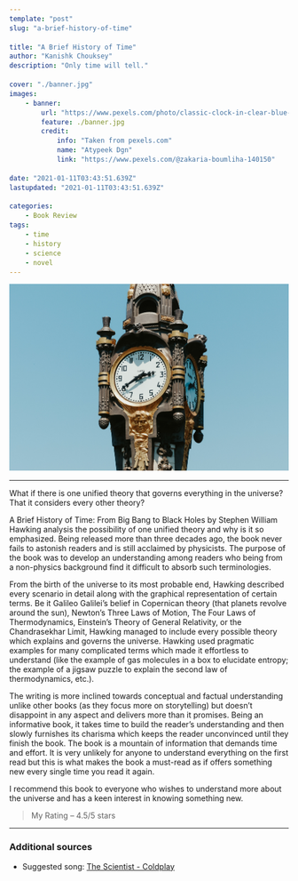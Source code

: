 ```yaml
---
template: "post"
slug: "a-brief-history-of-time"

title: "A Brief History of Time"
author: "Kanishk Chouksey"
description: "Only time will tell."

cover: "./banner.jpg"
images:
    - banner:
        url: "https://www.pexels.com/photo/classic-clock-in-clear-blue-sky-5858637/"
        feature: ./banner.jpg
        credit:
            info: "Taken from pexels.com"
            name: "Atypeek Dgn"
            link: "https://www.pexels.com/@zakaria-boumliha-140150"

date: "2021-01-11T03:43:51.639Z"
lastupdated: "2021-01-11T03:43:51.639Z"

categories: 
    - Book Review
tags:
    - time
    - history
    - science
    - novel
---
```


![Classic clock in clear blue sky](./banner.jpg)

---

What if there is one unified theory that governs everything in the universe? That it considers every other theory?

A Brief History of Time: From Big Bang to Black Holes by Stephen William Hawking analysis the possibility of one unified theory and why is it so emphasized. Being released more than three decades ago, the book never fails to astonish readers and is still acclaimed by physicists. The purpose of the book was to develop an understanding among readers who being from a non-physics background find it difficult to absorb such terminologies.

From the birth of the universe to its most probable end, Hawking described every scenario in detail along with the graphical representation of certain terms. Be it Galileo Galilei’s belief in Copernican theory (that planets revolve around the sun), Newton’s Three Laws of Motion, The Four Laws of Thermodynamics, Einstein’s Theory of General Relativity, or the Chandrasekhar Limit, Hawking managed to include every possible theory which explains and governs the universe. Hawking used pragmatic examples for many complicated terms which made it effortless to understand (like the example of gas molecules in a box to elucidate entropy; the example of a jigsaw puzzle to explain the second law of thermodynamics, etc.).

The writing is more inclined towards conceptual and factual understanding unlike other books (as they focus more on storytelling) but doesn’t disappoint in any aspect and delivers more than it promises. Being an informative book, it takes time to build the reader’s understanding and then slowly furnishes its charisma which keeps the reader unconvinced until they finish the book. The book is a mountain of information that demands time and effort. It is very unlikely for anyone to understand everything on the first read but this is what makes the book a must-read as if offers something new every single time you read it again. 

I recommend this book to everyone who wishes to understand more about the universe and has a keen interest in knowing something new.

> My Rating – 4.5/5 stars

---
### Additional sources

- Suggested song: [The Scientist - Coldplay](https://youtu.be/RB-RcX5DS5A)